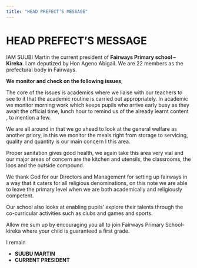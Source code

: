 ```yaml
---
title: "HEAD PREFECT’S MESSAGE"
---
```


# HEAD PREFECT’S MESSAGE
 
IAM SUUBI Martin the current president of **Fairways Primary school –Kireka**. I am deputized by Hon Ageno Abigail. We are 22 members as the prefectural body in Fairways.

**We monitor and check on the following issues**;

The core of the issues is academics where we liaise with our teachers to see to it that the academic routine is carried out appropriately. In academic we monitor morning work which keeps pupils who arrive early busy as they await the official time, lunch hour to remind us of the already learnt content , to mention a few.

We are all around in that we go ahead to look at the general welfare as another priory, in this we monitor the meals right from storage to servicing, quality and quantity is our main concern I this area.

Proper sanitation gives good health, we again take this area very vial and our major areas of concern are the kitchen and utensils, the classrooms, the loos and the outside compound.

We thank God for our Directors and Management for setting up fairways in a way that it caters for all religious denominations, on this note we are able to leave the primary level when we are both academically and religiously competent.

Our school also looks at enabling pupils’ explore their talents through the co-curricular activities such as clubs and games and sports.

Allow me sum up by encouraging you all to join Fairways Primary School-kireka where your child is guaranteed a first grade.

I remain
 - **SUUBU MARTIN**
 - **CURRENT PRESIDENT**